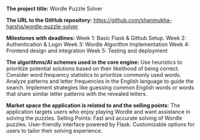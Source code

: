 **The project title:**
Wordle Puzzle Solver

**The URL to the GitHub repository:**
https://github.com/shanmukha-harsha/wordle-puzzle-solver

**Milestones with deadlines:**
Week 1: Basic Flask & Github Setup.
Week 2: Authentication & Login
Week 3: Wordle Algorithm Implementation
Week 4: Frontend design and integration 
Week 5: Testing and deployment

**The algorithms/AI schemes used in the core engine:**
Use heuristics to prioritize potential solutions based on their likelihood of being correct.
Consider word frequency statistics to prioritize commonly used words.
Analyze patterns and letter frequencies in the English language to guide the search.
Implement strategies like guessing common English words or words that share similar letter patterns with the revealed letters.

**Market space the application is related to and the selling points:**
The application targets users who enjoy playing Wordle and want assistance in solving the puzzles.
Selling Points:
Fast and accurate solving of Wordle puzzles.
User-friendly interface powered by Flask.
Customizable options for users to tailor their solving experience.
